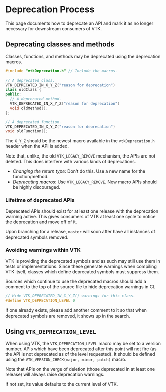 Deprecation Process
===================

This page documents how to deprecate an API and mark it as no longer necessary
for downstream consumers of VTK.

Deprecating classes and methods
-------------------------------

Classes, functions, and methods may be deprecated using the deprecation macros.

```c++
#include "vtkDeprecation.h" // Include the macros.

// A deprecated class.
VTK_DEPRECATED_IN_X_Y_Z("reason for deprecation")
class oldClass {
public:
  // A deprecated method.
  VTK_DEPRECATED_IN_X_Y_Z("reason for deprecation")
  void oldMethod();
};

// A deprecated function.
VTK_DEPRECATED_IN_X_Y_Z("reason for deprecation")
void oldFunction();
```

The `X_Y_Z` should be the newest macro available in the `vtkDeprecation.h`
header when the API is added.

Note that, unlike, the old `VTK_LEGACY_REMOVE` mechanism, the APIs are not
deleted. This does interfere with various kinds of deprecations.

  - *Changing the return type*: Don't do this. Use a new name for the
    function/method.
  - *Deprecating macros*: Use `VTK_LEGACY_REMOVE`. New macro APIs should be
    highly discouraged.

### Lifetime of deprecated APIs

Deprecated APIs should exist for at least one release with the deprecation
warning active. This gives consumers of VTK at least one cycle to notice the
deprecation and move off of it.

Upon branching for a release, `master` will soon after have all instances of
deprecated symbols removed.

### Avoiding warnings within VTK

VTK is providing the deprecated symbols and as such may still use them in tests
or implementations. Since these generate warnings when compiling VTK itself,
classes which define deprecated symbols must suppress them.

Sources which continue to use the deprecated macros should add a comment to the
top of the source file to hide deprecation warnings in CI.

```c++
// Hide VTK_DEPRECATED_IN_X_Y_Z() warnings for this class.
#define VTK_DEPRECATION_LEVEL 0
```

If one already exists, please add another comment to it so that when deprecated
symbols are removed, it shows up in the search.

Using `VTK_DEPRECATION_LEVEL`
-----------------------------

When using VTK, the `VTK_DEPRECATION_LEVEL` macro may be set to a version
number. APIs which have been deprecated after this point will not fire (as the
API is not deprecated as of the level requested). It should be defined using
the `VTK_VERSION_CHECK(major, minor, patch)` macro.

Note that APIs on the verge of deletion (those deprecated in at least one
release) will always raise deprecation warnings.

If not set, its value defaults to the current level of VTK.
